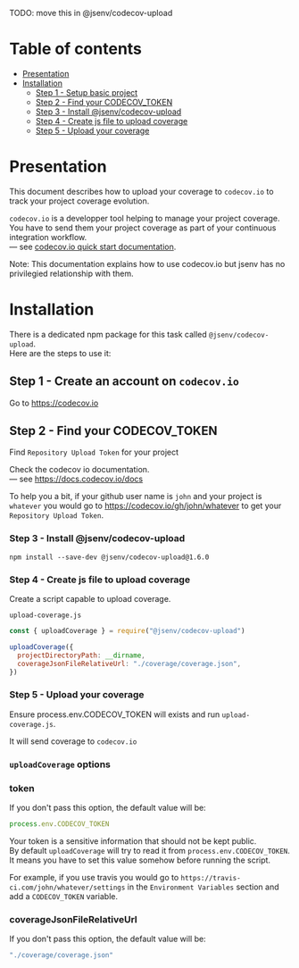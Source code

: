 TODO: move this in @jsenv/codecov-upload

# Table of contents

- [Presentation](#Presentation)
- [Installation](#Installation)
  - [Step 1 - Setup basic project](#step-1---setup-basic-project)
  - [Step 2 - Find your CODECOV_TOKEN](#step-2---find-your-codecov_token)
  - [Step 3 - Install @jsenv/codecov-upload](#step-3---install--jsenvcodecov-upload)
  - [Step 4 - Create js file to upload coverage](#step-4---create-js-file-to-upload-coverage)
  - [Step 5 - Upload your coverage](#step-5---upload-coverage-your-coverage)

# Presentation

This document describes how to upload your coverage to `codecov.io` to track your project coverage evolution.

`codecov.io` is a developper tool helping to manage your project coverage. You have to send them your project coverage as part of your continuous integration workflow.<br />
— see [codecov.io quick start documentation](https://docs.codecov.io/docs/quick-start).

Note: This documentation explains how to use codecov.io but jsenv has no privilegied relationship with them.

# Installation

There is a dedicated npm package for this task called `@jsenv/codecov-upload`.<br />
Here are the steps to use it:

## Step 1 - Create an account on `codecov.io`

Go to https://codecov.io

## Step 2 - Find your CODECOV_TOKEN

Find `Repository Upload Token` for your project

Check the codecov io documentation.<br />
— see https://docs.codecov.io/docs

To help you a bit, if your github user name is `john` and your project is `whatever` you would go to https://codecov.io/gh/john/whatever to get your `Repository Upload Token`.<br />

### Step 3 - Install @jsenv/codecov-upload

```shell
npm install --save-dev @jsenv/codecov-upload@1.6.0
```

### Step 4 - Create js file to upload coverage

Create a script capable to upload coverage.

`upload-coverage.js`

```js
const { uploadCoverage } = require("@jsenv/codecov-upload")

uploadCoverage({
  projectDirectoryPath: __dirname,
  coverageJsonFileRelativeUrl: "./coverage/coverage.json",
})
```

### Step 5 - Upload your coverage

Ensure process.env.CODECOV_TOKEN will exists and run `upload-coverage.js`.

It will send coverage to `codecov.io`

### `uploadCoverage` options

### token

If you don't pass this option, the default value will be:

```js
process.env.CODECOV_TOKEN
```

Your token is a sensitive information that should not be kept public.<br />
By default `uploadCoverage` will try to read it from `process.env.CODECOV_TOKEN`.<br />
It means you have to set this value somehow before running the script.<br />

For example, if you use travis you would go to `https://travis-ci.com/john/whatever/settings` in the `Environment Variables` section and add a `CODECOV_TOKEN` variable.

### coverageJsonFileRelativeUrl

If you don't pass this option, the default value will be:

```js
"./coverage/coverage.json"
```
